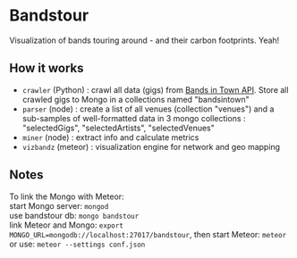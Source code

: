 # Bandstour

Visualization of bands touring around - and their carbon footprints.
Yeah!

## How it works

* ```crawler``` (Python) :  crawl all data (gigs) from [Bands in Town API](http://www.bandsintown.com/api/overview). Store all crawled gigs to Mongo in a collections named "bandsintown"
* ```parser``` (node) : create a list of all venues (collection "venues") and a  sub-samples of well-formatted data in 3 mongo collections : "selectedGigs", "selectedArtists", "selectedVenues"
* ```miner``` (node) : extract info and calculate metrics
* ```vizbandz``` (meteor) : visualization engine for network and geo mapping

## Notes

To link the Mongo with Meteor:  
	start Mongo server: ```mongod```  
	use bandstour db: ```mongo bandstour```  
	link Meteor and Mongo: ```export MONGO_URL=mongodb://localhost:27017/bandstour```, then start Meteor: ```meteor```  
  or use: ```meteor --settings conf.json```
